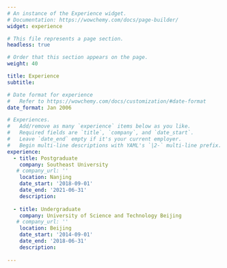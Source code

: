 ```yaml
---
# An instance of the Experience widget.
# Documentation: https://wowchemy.com/docs/page-builder/
widget: experience

# This file represents a page section.
headless: true

# Order that this section appears on the page.
weight: 40

title: Experience
subtitle:

# Date format for experience
#   Refer to https://wowchemy.com/docs/customization/#date-format
date_format: Jan 2006

# Experiences.
#   Add/remove as many `experience` items below as you like.
#   Required fields are `title`, `company`, and `date_start`.
#   Leave `date_end` empty if it's your current employer.
#   Begin multi-line descriptions with YAML's `|2-` multi-line prefix.
experience:
  - title: Postgraduate
    company: Southeast University
   # company_url: ''
    location: Nanjing
    date_start: '2018-09-01'
    date_end: '2021-06-31'
    description:
        
  - title: Undergraduate
    company: University of Science and Technology Beijing
   # company_url: ''
    location: Beijing
    date_start: '2014-09-01'
    date_end: '2018-06-31'
    description:
    
---
```

